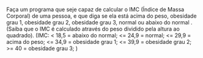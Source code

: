 Faça um programa que seje capaz de calcular o IMC (Índice de Massa Corporal)
de uma pessoa, e que diga se ela está acima do peso, obesidade grau 1, obesidade
grau 2, obesidade grau 3, normal ou abaixo do normal .
(Saiba que o IMC é calculado através do peso dividido pela altura ao quadrado).
(IMC: < 18,5 = abaixo do normal;
      <= 24,9 = normal;
      <= 29,9 = acima do peso;
      <= 34,9 = obesidade grau 1;
      <= 39,9 = obesidade grau 2;
      >= 40 = obesidade grau 3;
)